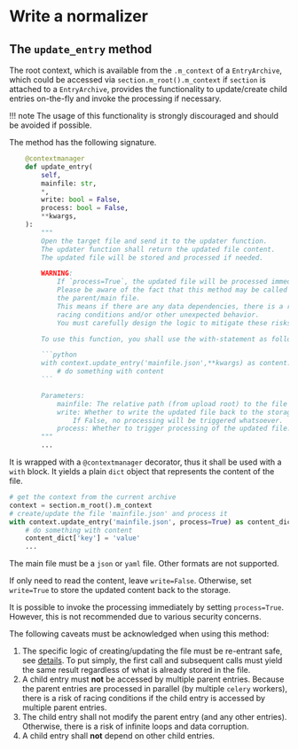 # Write a normalizer

## The `update_entry` method

The root context, which is available from the `.m_context` of a `EntryArchive`, which could be accessed via `section.m_root().m_context` if `section` is attached to a `EntryArchive`, provides the functionality to update/create child entries on-the-fly and invoke the processing if necessary.

!!! note
    The usage of this functionality is strongly discouraged and should be avoided if possible.

The method has the following signature.

```python
    @contextmanager
    def update_entry(
        self,
        mainfile: str,
        *,
        write: bool = False,
        process: bool = False,
        **kwargs,
    ):
        """
        Open the target file and send it to the updater function.
        The updater function shall return the updated file content.
        The updated file will be stored and processed if needed.

        WARNING:
            If `process=True`, the updated file will be processed immediately.
            Please be aware of the fact that this method may be called during the processing of
            the parent/main file.
            This means if there are any data dependencies, there is a risk of infinite loops,
            racing conditions and/or other unexpected behavior.
            You must carefully design the logic to mitigate these risks.

        To use this function, you shall use the with-statement as follows:

        ```python
        with context.update_entry('mainfile.json',**kwargs) as content:
            # do something with content
        ```

        Parameters:
            mainfile: The relative path (from upload root) to the file to update.
            write: Whether to write the updated file back to the storage.
                If False, no processing will be triggered whatsoever.
            process: Whether to trigger processing of the updated file.
        """
        ...
```

It is wrapped with a `@contextmanager` decorator, thus it shall be used with a `with` block.
It yields a plain `dict` object that represents the content of the file.

```python
# get the context from the current archive
context = section.m_root().m_context
# create/update the file 'mainfile.json' and process it
with context.update_entry('mainfile.json', process=True) as content_dict:
    # do something with content
    content_dict['key'] = 'value'
    ...
```

The main file must be a `json` or `yaml` file.
Other formats are not supported.

If only need to read the content, leave `write=False`.
Otherwise, set `write=True` to store the updated content back to the storage.

It is possible to invoke the processing immediately by setting `process=True`.
However, this is not recommended due to various security concerns.

The following caveats must be acknowledged when using this method:

1. The specific logic of creating/updating the file must be re-entrant safe, see [details](https://en.wikipedia.org/wiki/Reentrancy_(computing)).
   To put simply, the first call and subsequent calls must yield the same result regardless of what is already stored in the file.
2. A child entry must **not** be accessed by multiple parent entries.
   Because the parent entries are processed in parallel (by multiple `celery` workers), there is a risk of racing conditions if the child entry is accessed by multiple parent entries.
3. The child entry shall not modify the parent entry (and any other entries).
   Otherwise, there is a risk of infinite loops and data corruption.
4. A child entry shall **not** depend on other child entries.
